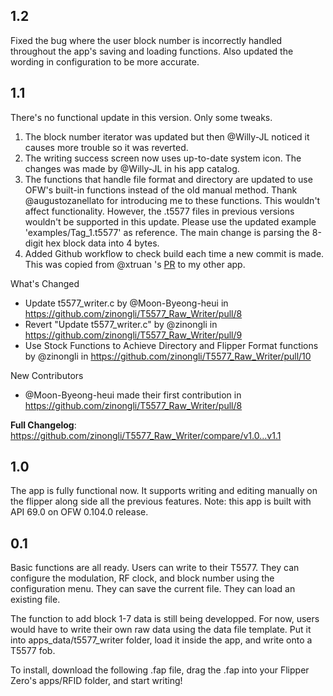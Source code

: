 ## 1.2

Fixed the bug where the user block number is incorrectly handled throughout the app's saving and loading functions. Also updated the wording in configuration to be more accurate.

## 1.1

There's no functional update in this version. Only some tweaks.
1. The block number iterator was updated but then @Willy-JL noticed it causes more trouble so it was reverted. 
2. The writing success screen now uses up-to-date system icon. The changes was made by @Willy-JL in his app catalog. 
3. The functions that handle file format and directory are updated to use OFW's built-in functions instead of the old manual method. Thank @augustozanellato for introducing me to these functions. This wouldn't affect functionality. However, the .t5577 files in previous versions wouldn't be supported in this update. Please use the updated example 'examples/Tag_1.t5577' as reference. The main change is parsing the 8-digit hex block data into 4 bytes. 
4. Added Github workflow to check build each time a new commit is made. This was copied from @xtruan 's [PR](https://github.com/zinongli/KeyCopier/pull/5) to my other app.

What's Changed
* Update t5577_writer.c by @Moon-Byeong-heui in https://github.com/zinongli/T5577_Raw_Writer/pull/8
* Revert "Update t5577_writer.c" by @zinongli in https://github.com/zinongli/T5577_Raw_Writer/pull/9
* Use Stock Functions to Achieve Directory and Flipper Format functions by @zinongli in https://github.com/zinongli/T5577_Raw_Writer/pull/10

New Contributors
* @Moon-Byeong-heui made their first contribution in https://github.com/zinongli/T5577_Raw_Writer/pull/8

**Full Changelog**: https://github.com/zinongli/T5577_Raw_Writer/compare/v1.0...v1.1

## 1.0

The app is fully functional now. It supports writing and editing manually on the flipper along side all the previous features.
Note: this app is built with API 69.0 on OFW 0.104.0 release.

## 0.1

Basic functions are all ready.
Users can write to their T5577.
They can configure the modulation, RF clock, and block number using the configuration menu.
They can save the current file.
They can load an existing file.

The function to add block 1-7 data is still being developped.
For now, users would have to write their own raw data using the data file template.
Put it into apps_data/t5577_writer folder, load it inside the app, and write onto a T5577 fob.

To install, download the following .fap file, drag the .fap into your Flipper Zero's apps/RFID folder, and start writing!
